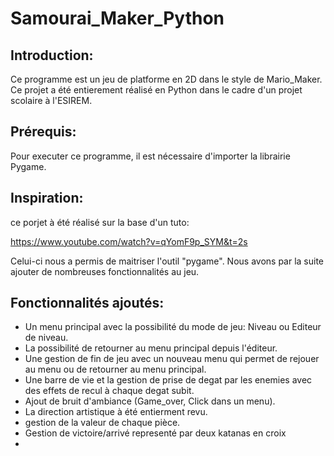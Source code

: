 # Samourai_Maker_Python

## Introduction:

Ce programme est un jeu de platforme en 2D dans le style de Mario_Maker.
Ce projet a été entierement réalisé en Python dans le cadre d'un projet scolaire à l'ESIREM.

## Prérequis:
Pour executer ce programme, il est nécessaire d'importer la librairie Pygame.

## Inspiration:
 ce porjet à été réalisé sur la base d'un tuto:
 
 https://www.youtube.com/watch?v=qYomF9p_SYM&t=2s
 
 Celui-ci nous a permis de maitriser l'outil "pygame". Nous avons par la suite ajouter de nombreuses fonctionnalités au jeu.
 
 ## Fonctionnalités ajoutés:
 - Un menu principal avec la possibilité du mode de jeu: Niveau ou Editeur de niveau.
 - La possibilité de retourner au menu principal depuis l'éditeur.
 - Une gestion de fin de jeu avec un nouveau menu qui permet de rejouer au menu ou  de retourner au menu principal.
 - Une barre de vie et la gestion de prise de degat par les enemies avec des effets de recul à chaque degat subit.
 - Ajout de bruit d'ambiance (Game_over, Click dans un menu).
 - La direction artistique à été entierment revu.
 - gestion de la valeur de chaque pièce.
 - Gestion de victoire/arrivé representé par deux katanas en croix 
 - 
